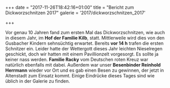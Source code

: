 +++
date = "2017-11-26T18:42:16+01:00"
title = "Bericht zum Dickworzschnitzen 2017"
galerie = '2017/dickworzschnitzen_2017'

+++

Vor genau 10 Jahren fand zum ersten Mal das Dickworzschnitzen, wie auch in diesem Jahr, im **Hof der Familie Kilb**, statt. Mittlerweile wird dies von den Gusbacher Kindern sehnsüchtig erwartet. Bereits **vor 14 h** trafen die ersten Schnitzer ein. Leider hatte der Wettergott dieses Jahr leichten Nieselregen geschickt, doch wir hatten mit einem Pavillionzelt vorgesorgt. Es sollte ja keiner nass werden. **Familie Racky** vom Deutschen roten Kreuz war natürlich ebenfalls mit dabei. Außerdem war unser **Besenbinder Reinhold Herrmann** wieder vor Ort und es gab einen Besen zu gewinnen, der jetzt in Altenstadt zum Einsatz kommt. Einige Eindrücke dieses Tages sind wie üblich in der Galerie zu finden.